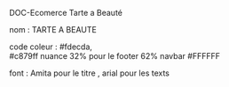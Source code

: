 DOC-Ecomerce Tarte a Beauté

nom : TARTE A BEAUTE

code coleur : #fdecda,    
              #c879ff  nuance 32% pour le footer  62% navbar 
              #FFFFFF

font : Amita  pour le titre ,   arial pour les texts
